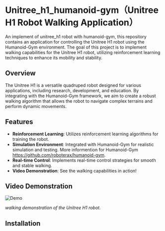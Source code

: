 # Unitree_h1_humanoid-gym（Unitree H1 Robot Walking Application）
An implement of unitree_h1 robot with humanoid-gym, this repository contains an application for controlling the Unitree H1 robot using the Humanoid-Gym environment. The goal of this project is to implement walking capabilities for the Unitree H1 robot, utilizing reinforcement learning techniques to enhance its mobility and stability.

## Overview

The Unitree H1 is a versatile quadruped robot designed for various applications, including research, development, and education. By integrating with the Humanoid-Gym framework, we aim to create a robust walking algorithm that allows the robot to navigate complex terrains and perform dynamic movements.

## Features

- **Reinforcement Learning**: Utilizes reinforcement learning algorithms for training the robot.
- **Simulation Environment**: Integrated with Humanoid-Gym for realistic simulation and testing. More informention for Humanoid-Gym https://github.com/roboterax/humanoid-gym.
- **Real-time Control**: Implements real-time control strategies for smooth and stable walking.
- **Video Demonstration**: See the walking capabilities in action!

## Video Demonstration
![Demo](./video/walking.gif)

*walking demonstration of the Unitree H1 robot.*

## Installation

